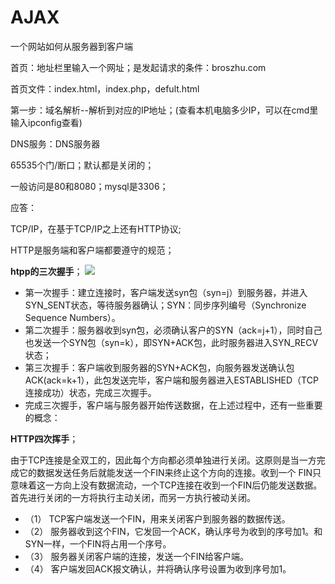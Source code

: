 # AJAX
一个网站如何从服务器到客户端

首页：地址栏里输入一个网址；是发起请求的条件：broszhu.com

首页文件：index.html，index.php，defult.html

第一步：域名解析--解析到对应的IP地址；(查看本机电脑多少IP，可以在cmd里输入ipconfig查看)

DNS服务：DNS服务器

65535个门/断口；默认都是关闭的；

一般访问是80和8080；mysql是3306；

应答：

TCP/IP，在基于TCP/IP之上还有HTTP协议;

HTTP是服务端和客户端都要遵守的规范；

**htpp的三次握手**；
![](http://i.imgur.com/6VzH3Bo.png)


- 第一次握手：建立连接时，客户端发送syn包（syn=j）到服务器，并进入SYN_SENT状态，等待服务器确认；SYN：同步序列编号（Synchronize Sequence Numbers）。 
- 第二次握手：服务器收到syn包，必须确认客户的SYN（ack=j+1），同时自己也发送一个SYN包（syn=k），即SYN+ACK包，此时服务器进入SYN_RECV状态；
- 第三次握手：客户端收到服务器的SYN+ACK包，向服务器发送确认包ACK(ack=k+1），此包发送完毕，客户端和服务器进入ESTABLISHED（TCP连接成功）状态，完成三次握手。
- 完成三次握手，客户端与服务器开始传送数据，在上述过程中，还有一些重要的概念：

**HTTP四次挥手**；

由于TCP连接是全双工的，因此每个方向都必须单独进行关闭。这原则是当一方完成它的数据发送任务后就能发送一个FIN来终止这个方向的连接。收到一个 FIN只意味着这一方向上没有数据流动，一个TCP连接在收到一个FIN后仍能发送数据。首先进行关闭的一方将执行主动关闭，而另一方执行被动关闭。

- （1） TCP客户端发送一个FIN，用来关闭客户到服务器的数据传送。
- （2） 服务器收到这个FIN，它发回一个ACK，确认序号为收到的序号加1。和SYN一样，一个FIN将占用一个序号。
- （3） 服务器关闭客户端的连接，发送一个FIN给客户端。
- （4） 客户端发回ACK报文确认，并将确认序号设置为收到序号加1。